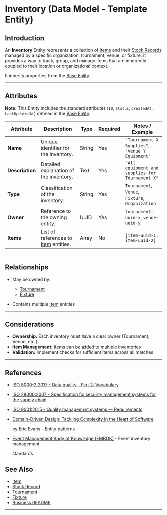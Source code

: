 # **Inventory** (Data Model - Template Entity)

## **Introduction**

An **Inventory** Entity represents a collection of [Items](../inventory/item.md) and their
[Stock Records](stock_record.md) managed by a specific organization, tournament, venue, or fixture. It provides a way to
track, group, and manage items that are inherently coupled to their location or organizational context.

It inherits properties from the [Base Entity](../foundation/base_entity.md).

---

## **Attributes**

**Note:** This Entity includes the standard attributes (`ID`, `Status`, `CreatedAt`, `LastUpdatedAt`) defined in the [Base Entity](../foundation/base_entity.md).

| Attribute       | Description                                                                | Type   | Required | Notes / Example                                  |
| --------------- | -------------------------------------------------------------------------- | ------ | -------- | ------------------------------------------------ |
| **Name**        | Unique identifier for the inventory.                                       | String | Yes      | `"Tournament X Supplies"`, `"Venue Y Equipment"` |
| **Description** | Detailed explanation of the inventory.                                     | Text   | Yes      | `"All equipment and supplies for Tournament X"`  |
| **Type**        | Classification of the inventory.                                           | String | Yes      | `Tournament`, `Venue`, `Fixture`, `Organization` |
| **Owner**       | Reference to the owning entity.                                            | UUID   | Yes      | `tournament-uuid-x`, `venue-uuid-y`              |
| **Items**       | List of references to [Item](../inventory/item.md) entities. | Array  | No       | `[item-uuid-1, item-uuid-2]`                     |

---

## **Relationships**

- May be owned by:
  - [Tournament](../tournament/tournament.md)
  - [Fixture](../schedule/fixture.md)

- Contains multiple [Item](../inventory/item.md) entities

---

## **Considerations**

- **Ownership:** Each inventory must have a clear owner (Tournament, Venue, etc.)
- **Item Management:** Items can be added to multiple inventories
- **Validation:** Implement checks for sufficient items across all matches

---

## References

- [ISO 8000-2:2017 - Data quality - Part 2: Vocabulary](https://www.iso.org/standard/36326.html)
- [ISO 28000:2007 - Specification for security management systems for the supply chain](https://www.iso.org/standard/44651.html)
- [ISO 9001:2015 - Quality management systems — Requirements](https://www.iso.org/standard/62085.html)
- [Domain-Driven Design: Tackling Complexity in the Heart of Software](https://www.amazon.com/Domain-Driven-Design-Tackling-Complexity-Software/dp/0321125215)

  by Eric Evans - Entity patterns

- [Event Management Body of Knowledge (EMBOK)](https://www.embok.org/index.php/embok-model) - Event inventory management

  standards

## See Also

- [Item](../inventory/item.md)
- [Stock Record](../inventory/stock_record.md)
- [Tournament](../tournament/tournament.md)
- [Fixture](../schedule/fixture.md)
- [Business README](../README.md)

---
